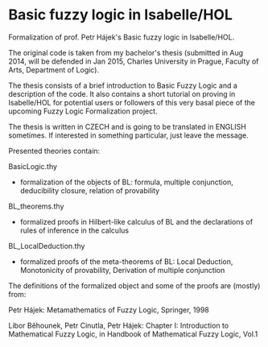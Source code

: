 Basic fuzzy logic in Isabelle/HOL
=================================

Formalization of prof. Petr Hájek's Basic fuzzy logic in Isabelle/HOL.

The original code is taken from my bachelor's thesis (submitted in Aug 2014, will be defended in Jan 2015, Charles University in Prague, Faculty of Arts, Department of Logic).

The thesis consists of a brief introduction to Basic Fuzzy Logic and a description of the code. It also contains a short tutorial on proving in Isabelle/HOL for potential users or followers of this very basal piece of the upcoming Fuzzy Logic Formalization project.

The thesis is written in CZECH and is going to be translated in ENGLISH sometimes. If interested in something particular, just leave the message.

Presented theories contain:

BasicLogic.thy
- formalization of the objects of BL: formula, multiple conjunction, deducibility closure, relation of provability 

BL_theorems.thy
- formalized proofs in Hilbert-like calculus of BL and the declarations of rules of inference in the calculus

BL_LocalDeduction.thy
- formalized proofs of the meta-theorems of BL: Local Deduction, Monotonicity of provability, Derivation of multiple conjunction

The definitions of the formalized object and some of the proofs are (mostly) from:

Petr Hájek: Metamathematics of Fuzzy Logic, Springer, 1998

Libor Běhounek, Petr Cinutla, Petr Hájek: Chapter I: Introduction to Mathematical Fuzzy Logic, in Handbook of Mathematical Fuzzy Logic, Vol.1 
